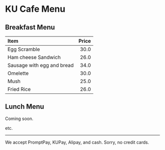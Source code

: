 # KU Cafe Menu

## Breakfast Menu

| Item                                   | Price |
|:---------------------------------------|------:|
| Egg Scramble                           |  30.0 |
| Ham cheese Sandwich                    |  26.0 |
| Sausage with egg and bread             |  34.0 |
| Omelette                               |  30.0 |
| Mush                                   |  25.0 |
| Fried Rice                             |  26.0 |

## Lunch Menu

Coming soon.

etc.

---

We accept PromptPay, KUPay, Alipay, and cash. Sorry, no credit cards.
